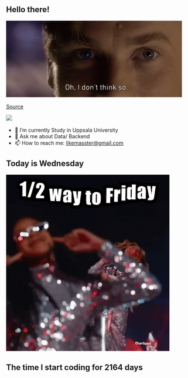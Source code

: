 ## Hello there!
![](gifs/start_wars/Obi_Wan_Episode_3_GIF_by_Star_Wars.gif)

[Source](https://giphy.com/gifs/starwars-star-wars-episode-3-3o84sCE6KjEPpXDV04)

![](https://komarev.com/ghpvc/?username=FANJIYU0825)
- 🔭 I’m currently Study in Uppsala University
- 💬 Ask me about Data/ Backend
- 📫 How to reach me: likemasster@gmail.com
## Today is Wednesday

![](gifs/day_of_week/Wednesday.gif)
## The time I start coding for 2164 days
